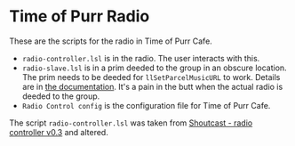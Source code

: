 # Time of Purr Radio

These are the scripts for the radio in Time of Purr Cafe.

*   `radio-controller.lsl` is in the radio.
    The user interacts with this.
*   `radio-slave.lsl` is in a prim deeded to the group in an obscure location.
    The prim needs to be deeded for `llSetParcelMusicURL` to work.
    Details are in
    [the documentation](http://wiki.secondlife.com/wiki/LlSetParcelMusicURL).
    It's a pain in the butt when the actual radio is deeded to the group.
*   `Radio Control config` is the configuration file for Time of Purr Cafe.

The script `radio-controller.lsl` was taken from
[Shoutcast - radio controller v0.3](http://wiki.secondlife.com/wiki/Shoutcast_-_radio_controller_v0.3_(remake_of_similar_scripts))
and altered.
